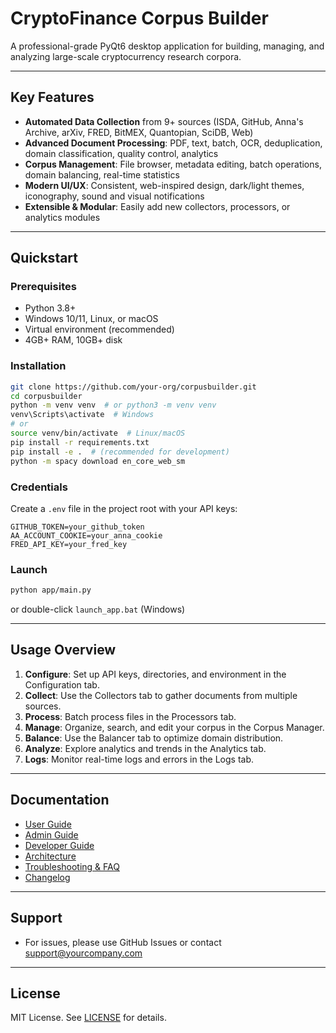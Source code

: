 # CryptoFinance Corpus Builder

A professional-grade PyQt6 desktop application for building, managing, and analyzing large-scale cryptocurrency research corpora.

---

## Key Features

- **Automated Data Collection** from 9+ sources (ISDA, GitHub, Anna's Archive, arXiv, FRED, BitMEX, Quantopian, SciDB, Web)
- **Advanced Document Processing**: PDF, text, batch, OCR, deduplication, domain classification, quality control, analytics
- **Corpus Management**: File browser, metadata editing, batch operations, domain balancing, real-time statistics
- **Modern UI/UX**: Consistent, web-inspired design, dark/light themes, iconography, sound and visual notifications
- **Extensible & Modular**: Easily add new collectors, processors, or analytics modules

---

## Quickstart

### Prerequisites

- Python 3.8+
- Windows 10/11, Linux, or macOS
- Virtual environment (recommended)
- 4GB+ RAM, 10GB+ disk

### Installation

```bash
git clone https://github.com/your-org/corpusbuilder.git
cd corpusbuilder
python -m venv venv  # or python3 -m venv venv
venv\Scripts\activate  # Windows
# or
source venv/bin/activate  # Linux/macOS
pip install -r requirements.txt
pip install -e .  # (recommended for development)
python -m spacy download en_core_web_sm
```

### Credentials

Create a `.env` file in the project root with your API keys:
```
GITHUB_TOKEN=your_github_token
AA_ACCOUNT_COOKIE=your_anna_cookie
FRED_API_KEY=your_fred_key
```

### Launch

```bash
python app/main.py
```

or double-click `launch_app.bat` (Windows)

---

## Usage Overview

1. **Configure**: Set up API keys, directories, and environment in the Configuration tab.
2. **Collect**: Use the Collectors tab to gather documents from multiple sources.
3. **Process**: Batch process files in the Processors tab.
4. **Manage**: Organize, search, and edit your corpus in the Corpus Manager.
5. **Balance**: Use the Balancer tab to optimize domain distribution.
6. **Analyze**: Explore analytics and trends in the Analytics tab.
7. **Logs**: Monitor real-time logs and errors in the Logs tab.

---

## Documentation

- [User Guide](./USER_GUIDE.md)
- [Admin Guide](./ADMIN_GUIDE.md)
- [Developer Guide](./DEVELOPER_GUIDE.md)
- [Architecture](./ARCHITECTURE.md)
- [Troubleshooting & FAQ](./TROUBLESHOOTING.md)
- [Changelog](./CHANGELOG.md)

---

## Support

- For issues, please use GitHub Issues or contact support@yourcompany.com

---

## License

MIT License. See [LICENSE](./LICENSE) for details.
